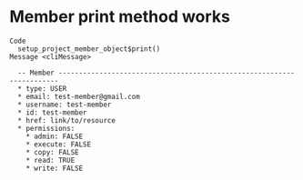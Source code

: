 # Member print method works

    Code
      setup_project_member_object$print()
    Message <cliMessage>
      
      -- Member ----------------------------------------------------------------------
      * type: USER
      * email: test-member@gmail.com
      * username: test-member
      * id: test-member
      * href: link/to/resource
      * permissions:
        * admin: FALSE
        * execute: FALSE
        * copy: FALSE
        * read: TRUE
        * write: FALSE


